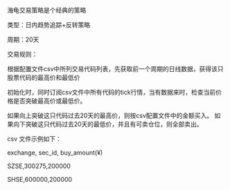 海龟交易策略是个经典的策略

类型：日内趋势追踪+反转策略

周期：20天

交易规则：

根据配置文件csv中所列交易代码列表，先获取前一个周期的日线数据，获得该只股票代码的最高价和最低价

初始化时，同时订阅csv文件中所有代码的tick行情，当有数据来时，检查当前价格是否突破最高价或最低价。

如果向上突破这只代码过去20天的最高价，则按csv配置文件中的金额买入。
如果向下突破这只代码过去20天的最低价，并且有可卖仓位，则全部卖出。


csv 文件示例如下：

exchange, sec_id, buy_amount(¥)

SZSE,300275,200000

SHSE,600000,200000
 
